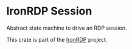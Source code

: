 # IronRDP Session

Abstract state machine to drive an RDP session.

This crate is part of the [IronRDP] project.

[IronRDP]: https://github.com/Devolutions/IronRDP
